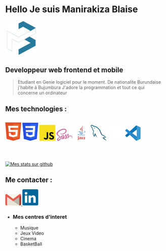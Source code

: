 # Hello Je suis Manirakiza Blaise 
<div>
  <img width="100px" height="auto" src="https://github.com/Blaise28/Blaise28/blob/master/images/logo.svg">
</div>

## Developpeur web frontend et mobile
>Etudiant en Genie logiciel pour le moment. 
>De nationalite Burundaise j'habite à Bujumbura
>J'adore la programmation et tout ce qui concerne un ordinateur

## Mes technologies :

<div>
  <img width="50px" height="auto" src="https://github.com/Blaise28/Blaise28/blob/master/images/html.svg">
  <img width="50px" height="auto" color="#fff" src="https://github.com/Blaise28/Blaise28/blob/master/images/css3_light.svg">
  <img width="50px" height="auto" src="https://github.com/Blaise28/Blaise28/blob/master/images/JS.svg">
  <img width="50px" height="auto" src="https://github.com/Blaise28/Blaise28/blob/master/images/Sass.svg">
  <img width="50px" height="auto" src="https://github.com/Blaise28/Blaise28/blob/master/images/java.svg">
  <img width="50px" height="auto" src="https://github.com/Blaise28/Blaise28/blob/master/images/mysql.svg">
  <img width="50px" height="auto" src="https://github.com/Blaise28/Blaise28/blob/master/images/github_dark.svg">
  <img width="50px" height="auto" src="https://github.com/Blaise28/Blaise28/blob/master/images/VScode.svg">
</div>

<br><br>

[![Mes stats sur github](https://github-readme-stats.vercel.app/api?username=Blaise28)](https://github.com/Blaise28/github-readme-stats)


## Me contacter :

 <div>
	<a href="">
		<img width="50px" height="auto" src="https://github.com/Blaise28/Blaise28/blob/master/images/gmail.svg">
	</a>
	<a href="">
	  <img width="50px" height="auto"  src="https://github.com/Blaise28/Blaise28/blob/master/images/linkedin-icon-2.svg">
	</a>
</div>

* ### Mes centres d'interet
  * Musique
  * Jeux Video
  * Cinema
  * BasketBall
